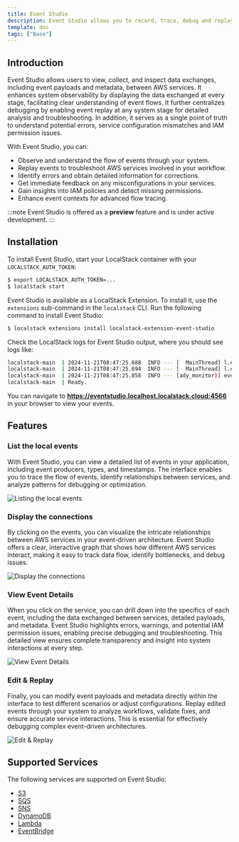 ```yaml
---
title: Event Studio
description: Event Studio allows you to record, trace, debug and replay any events exchanged between AWS services.
template: doc
tags: ["Base"]
---
```


## Introduction

Event Studio allows users to view, collect, and inspect data exchanges, including event payloads and metadata, between AWS services.
It enhances system observability by displaying the data exchanged at every stage, facilitating clear understanding of event flows.
It further centralizes debugging by enabling event replay at any system stage for detailed analysis and troubleshooting.
In addition, it serves as a single point of truth to understand potential errors, service configuration mismatches and IAM permission issues.

With Event Studio, you can:

- Observe and understand the flow of events through your system.
- Replay events to troubleshoot AWS services involved in your workflow.
- Identify errors and obtain detailed information for corrections.
- Get immediate feedback on any misconfigurations in your services.
- Gain insights into IAM policies and detect missing permissions.
- Enhance event contexts for advanced flow tracing.

:::note
Event Studio is offered as a **preview** feature and is under active development.
:::

## Installation

To install Event Studio, start your LocalStack container with your `LOCALSTACK_AUTH_TOKEN`:

```bash
$ export LOCALSTACK_AUTH_TOKEN=...
$ localstack start
```

Event Studio is available as a LocalStack Extension.
To install it, use the `extensions` sub-command in the `localstack` CLI.
Run the following command to install Event Studio:

```bash
$ localstack extensions install localstack-extension-event-studio
```

Check the LocalStack logs for Event Studio output, where you should see logs like:

```bash
localstack-main  | 2024-11-21T08:47:25.688  INFO --- [  MainThread] l.e.patterns.webapp        : eventstudio extension available at http://localhost.localstack.cloud:4566/_extension/eventstudio
localstack-main  | 2024-11-21T08:47:25.694  INFO --- [  MainThread] l.e.patterns.webapp        : eventstudio extension available at http://eventstudio.localhost.localstack.cloud:4566
localstack-main  | 2024-11-21T08:47:25.858  INFO --- [ady_monitor)] eventstudio.extension      : Extension Loaded
localstack-main  | Ready.
```

You can navigate to **https://eventstudio.localhost.localstack.cloud:4566** in your browser to view your events.

## Features

### List the local events

With Event Studio, you can view a detailed list of events in your application, including event producers, types, and timestamps.
The interface enables you to trace the flow of events, identify relationships between services, and analyze patterns for debugging or optimization.

![Listing the local events](/images/aws/listing-local-events.png)

### Display the connections

By clicking on the events, you can visualize the intricate relationships between AWS services in your event-driven architecture.
Event Studio offers a clear, interactive graph that shows how different AWS services interact, making it easy to track data flow, identify bottlenecks, and debug issues.

![Display the connections](/images/aws/display-the-connections.png)

### View Event Details

When you click on the service, you can drill down into the specifics of each event, including the data exchanged between services, detailed payloads, and metadata.
Event Studio highlights errors, warnings, and potential IAM permission issues, enabling precise debugging and troubleshooting.
This detailed view ensures complete transparency and insight into system interactions at every step.

![View Event Details](/images/aws/view-event-details.png)

### Edit & Replay

Finally, you can modify event payloads and metadata directly within the interface to test different scenarios or adjust configurations.
Replay edited events through your system to analyze workflows, validate fixes, and ensure accurate service interactions.
This is essential for effectively debugging complex event-driven architectures.

![Edit & Replay](/images/aws/edit-and-replay.png)

## Supported Services

The following services are supported on Event Studio:

- [S3](/aws/services/s3)
- [SQS](/aws/services/sqs/)
- [SNS](/aws/services/sns/)
- [DynamoDB](/aws/services/dynamodb/)
- [Lambda](/aws/services/lambda/)
- [EventBridge](/aws/services/events/)
